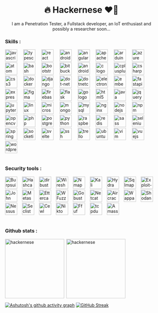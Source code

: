 <div align="left">
<!--   <img width="100%" src="https://r4.wallpaperflare.com/wallpaper/170/85/290/anarchy-computer-hack-hacker-wallpaper-51d8bf6240c3e71501bb2c16481ab5df.jpg" /> 
    <img width="100%" src="https://lh3.googleusercontent.com/u/0/drive-viewer/AKGpihbhyFhMarQCKOMHMP-HhvC7d2P_ga6xm-8mXWKXXadOvkl5AYwxcDjPKEfbRsSvSUCm6xb6Y8PZjSkg9fkOeFhVMH0WHQg2HcE=w1003-h961-rw-v1" /> -->
<h1 align='center' >🔥 Hackernese ❤️‍🔥</h1>
<p align='center' >I am a Penetration Tester, a Fullstack developer, an IoT enthusiast and possibly a researcher soon...</p>


### Skills :
<div align="left">
  <img src="https://cdn.jsdelivr.net/gh/devicons/devicon/icons/javascript/javascript-original.svg" height="40" alt="javascript logo"  />
  <img width="12" />
  <img src="https://cdn.jsdelivr.net/gh/devicons/devicon/icons/typescript/typescript-original.svg" height="40" alt="typescript logo"  />
  <img width="12" />
  <img src="https://cdn.jsdelivr.net/gh/devicons/devicon/icons/react/react-original.svg" height="40" alt="react logo"  />
  <img width="12" />
  <img src="https://cdn.jsdelivr.net/gh/devicons/devicon/icons/androidstudio/androidstudio-original.svg" height="40" alt="androidstudio logo"  />
  <img width="12" />
  <img src="https://cdn.jsdelivr.net/gh/devicons/devicon/icons/angularjs/angularjs-original.svg" height="40" alt="angularjs logo"  />
  <img width="12" />
  <img src="https://cdn.jsdelivr.net/gh/devicons/devicon/icons/apache/apache-original.svg" height="40" alt="apache logo"  />
  <img width="12" />
  <img src="https://cdn.jsdelivr.net/gh/devicons/devicon/icons/arduino/arduino-original.svg" height="40" alt="arduino logo"  />
  <img width="12" />
  <img src="https://cdn.jsdelivr.net/gh/devicons/devicon/icons/azure/azure-original.svg" height="40" alt="azure logo"  />
  <img width="12" />
  <img src="https://cdn.jsdelivr.net/gh/devicons/devicon/icons/atom/atom-original.svg" height="40" alt="atom logo"  />
  <img width="12" />
  <img src="https://upload.wikimedia.org/wikipedia/commons/thumb/4/4b/Bash_Logo_Colored.svg/2048px-Bash_Logo_Colored.svg.png" height="40" alt="bash logo"  />
  <img width="12" />
  <img src="https://cdn.jsdelivr.net/gh/devicons/devicon/icons/bootstrap/bootstrap-original.svg" height="40" alt="bootstrap logo"  />
  <img width="12" />
  <img src="https://cdn.jsdelivr.net/gh/devicons/devicon/icons/bitbucket/bitbucket-original.svg" height="40" alt="bitbucket logo"  />
  <img width="12" />
  <img src="https://cdn.jsdelivr.net/gh/devicons/devicon/icons/android/android-original.svg" height="40" alt="android logo"  />
  <img width="12" />
  <img src="https://cdn.jsdelivr.net/gh/devicons/devicon/icons/c/c-original.svg" height="40" alt="c logo"  />
  <img width="12" />
  <img src="https://cdn.jsdelivr.net/gh/devicons/devicon/icons/cplusplus/cplusplus-original.svg" height="40" alt="cplusplus logo"  />
  <img width="12" />
  <img src="https://cdn.jsdelivr.net/gh/devicons/devicon/icons/csharp/csharp-original.svg" height="40" alt="csharp logo"  />
  <img width="12" />
  <img src="https://cdn.jsdelivr.net/gh/devicons/devicon/icons/css3/css3-original.svg" height="40" alt="css3 logo"  />
  <img width="12" />
  <img src="https://cdn.jsdelivr.net/gh/devicons/devicon/icons/docker/docker-original.svg" height="40" alt="docker logo"  />
  <img width="12" />
  <img src="https://static-00.iconduck.com/assets.00/django-icon-1606x2048-lwmw1z73.png" height="40" alt="django logo"  />
  <img width="12" />
  <img src="https://cdn.jsdelivr.net/gh/devicons/devicon/icons/dot-net/dot-net-original.svg" height="40" alt="dot-net logo"  />
  <img width="12" />
  <img src="https://cdn.jsdelivr.net/gh/devicons/devicon/icons/dotnetcore/dotnetcore-original.svg" height="40" alt="dotnetcore logo"  />
  <img width="12" />
  <img src="https://cdn.jsdelivr.net/gh/devicons/devicon/icons/electron/electron-original.svg" height="40" alt="electron logo"  />
  <img width="12" />
  <img src="https://cdn.jsdelivr.net/gh/devicons/devicon/icons/embeddedc/embeddedc-original.svg" height="40" alt="embeddedc logo"  />
  <img width="12" />
  <img src="https://cdn.jsdelivr.net/gh/devicons/devicon/icons/fastapi/fastapi-original.svg" height="40" alt="fastapi logo"  />
  <img width="12" />
  <img src="https://cdn.jsdelivr.net/gh/devicons/devicon/icons/express/express-original.svg" height="40" alt="express logo"  />
  <img width="12" />
  <img src="https://cdn.jsdelivr.net/gh/devicons/devicon/icons/figma/figma-original.svg" height="40" alt="figma logo"  />
  <img width="12" />
  <img src="https://cdn.jsdelivr.net/gh/devicons/devicon/icons/firebase/firebase-plain.svg" height="40" alt="firebase logo"  />
  <img width="12" />
  <img src="https://cdn.jsdelivr.net/gh/devicons/devicon/icons/flask/flask-original.svg" height="40" alt="flask logo"  />
  <img width="12" />
  <img src="https://cdn.jsdelivr.net/gh/devicons/devicon/icons/go/go-original.svg" height="40" alt="go logo"  />
  <img width="12" />
  <img src="https://cdn.jsdelivr.net/gh/devicons/devicon/icons/html5/html5-original.svg" height="40" alt="html5 logo"  />
  <img width="12" />
  <img src="https://cdn.jsdelivr.net/gh/devicons/devicon/icons/java/java-original.svg" height="40" alt="java logo"  />
  <img width="12" />
  <img src="https://cdn.jsdelivr.net/gh/devicons/devicon/icons/jquery/jquery-original.svg" height="40" alt="jquery logo"  />
  <img width="12" />
  <img src="https://cdn.jsdelivr.net/gh/devicons/devicon/icons/jupyter/jupyter-original.svg" height="40" alt="jupyter logo"  />
  <img width="12" />
  <img src="https://cdn.jsdelivr.net/gh/devicons/devicon/icons/linux/linux-original.svg" height="40" alt="linux logo"  />
  <img width="12" />
  <img src="https://cdn.jsdelivr.net/gh/devicons/devicon/icons/microsoftsqlserver/microsoftsqlserver-plain.svg" height="40" alt="microsoftsqlserver logo"  />
  <img width="12" />
  <img src="https://cdn.jsdelivr.net/gh/devicons/devicon/icons/mongodb/mongodb-original.svg" height="40" alt="mongodb logo"  />
  <img width="12" />
  <img src="https://cdn.jsdelivr.net/gh/devicons/devicon/icons/mysql/mysql-original.svg" height="40" alt="mysql logo"  />
  <img width="12" />
  <img src="https://cdn.jsdelivr.net/gh/devicons/devicon/icons/nginx/nginx-original.svg" height="40" alt="nginx logo"  />
  <img width="12" />
  <img src="https://cdn.jsdelivr.net/gh/devicons/devicon/icons/nodejs/nodejs-original.svg" height="40" alt="nodejs logo"  />
  <img width="12" />
  <img src="https://cdn.jsdelivr.net/gh/devicons/devicon/icons/npm/npm-original-wordmark.svg" height="40" alt="npm logo"  />
  <img width="12" />
  <img src="https://cdn.jsdelivr.net/gh/devicons/devicon/icons/opencv/opencv-original.svg" height="40" alt="opencv logo"  />
  <img width="12" />
  <img src="https://cdn.jsdelivr.net/gh/devicons/devicon/icons/php/php-original.svg" height="40" alt="php logo"  />
  <img width="12" />
  <img src="https://cdn.jsdelivr.net/gh/devicons/devicon/icons/postgresql/postgresql-original.svg" height="40" alt="postgresql logo"  />
  <img width="12" />
  <img src="https://cdn.jsdelivr.net/gh/devicons/devicon/icons/python/python-original.svg" height="40" alt="python logo"  />
  <img width="12" />
  <img src="https://cdn.jsdelivr.net/gh/devicons/devicon/icons/raspberrypi/raspberrypi-original.svg" height="40" alt="raspberrypi logo"  />
  <img width="12" />
  <img src="https://cdn.jsdelivr.net/gh/devicons/devicon/icons/redis/redis-original.svg" height="40" alt="redis logo"  />
  <img width="12" />
  <img src="https://cdn.jsdelivr.net/gh/devicons/devicon/icons/sass/sass-original.svg" height="40" alt="sass logo"  />
  <img width="12" />
  <img src="https://cdn.jsdelivr.net/gh/devicons/devicon/icons/selenium/selenium-original.svg" height="40" alt="selenium logo"  />
  <img width="12" />
  <img src="https://cdn.jsdelivr.net/gh/devicons/devicon/icons/spring/spring-original.svg" height="40" alt="spring logo"  />
  <img width="12" />
  <img src="https://cdn.jsdelivr.net/gh/devicons/devicon/icons/socketio/socketio-original.svg" height="40" alt="socketio logo"  />
  <img width="12" />
  <img src="https://cdn.jsdelivr.net/gh/devicons/devicon/icons/svelte/svelte-original.svg" height="40" alt="svelte logo"  />
  <img width="12" />
  <img src="https://cdn-icons-png.flaticon.com/512/5453/5453855.png" height="40" alt="ssh logo"  />
  <img width="12" />
  <img src="https://cdn.jsdelivr.net/gh/devicons/devicon/icons/trello/trello-plain.svg" height="40" alt="trello logo"  />
  <img width="12" />
  <img src="https://static-00.iconduck.com/assets.00/ubuntu-plain-icon-256x256-we4d4gd0.png" height="40" alt="ubuntu logo"  />
  <img width="12" />
  <img src="https://cdn.jsdelivr.net/gh/devicons/devicon/icons/vim/vim-original.svg" height="40" alt="vim logo"  />
  <img width="12" />
  <img src="https://cdn.jsdelivr.net/gh/devicons/devicon/icons/vuejs/vuejs-original.svg" height="40" alt="vuejs logo"  />
  <img width="12" />
  <img src="https://upload.wikimedia.org/wikipedia/commons/thumb/9/98/WordPress_blue_logo.svg/2048px-WordPress_blue_logo.svg.png" height="40" alt="wordpress logo"  />
</div>

<br />

### Security tools : 
<div align="left">
        <img src="https://www.pngkey.com/png/full/549-5496472_burp-suite-icon.png" height="40" alt="Burpsuite" /><img
                width="12" />
        <img src="https://www.kali.org/tools/hashcat/images/hashcat-logo.svg" height="40" alt="Hashcat" /><img width="12" />
        <img src="https://www.kali.org/tools/dirbuster/images/dirbuster-logo.svg" height="40" alt="dirbuster" /><img
                width="12" />
        <img src="https://upload.wikimedia.org/wikipedia/commons/thumb/d/df/Wireshark_icon.svg/1200px-Wireshark_icon.svg.png"
                height="40" alt="Wireshark" /><img width="12" />
        <img src="https://nmap.org/images/nmap-logo-256x256.png" height="40" alt="Nmap" /><img width="12" />
        <img src="https://upload.wikimedia.org/wikipedia/commons/thumb/2/2b/Kali-dragon-icon.svg/2048px-Kali-dragon-icon.svg.png"
                height="40" alt="Kali Linux" /><img width="12" />
        <img src="https://www.kali.org/tools/hydra/images/hydra-logo.svg" height="40" alt="Hydra" /><img width="12" />
        <img src="https://tryhackme-images.s3.amazonaws.com/room-icons/523723e4d3b75b6439b8e2cd0fa6880b.png" height="40"
                alt="Sqlmap" /><img width="12" />
        <img src="https://gitlab.com/uploads/-/system/group/avatar/8033162/edb-spider-orange.png" height="40"
                alt="Exploit-db" /><img width="12" />
        <img src="https://www.techspot.com/images2/downloads/topdownload/2017/05/jtr.png" height="40"
                alt="John The Ripper" /><img width="12" />
        <img src="https://cdn.inspireuplift.com/uploads/images/seller_products/30681/1702934471_Metasploit.png"
                height="40" alt="Metasploit" /><img width="12" />
        <img src="https://www.kali.org/tools/ettercap/images/ettercap-logo.svg" height="40" alt="Ettercap" /><img
                width="12" />
        <img src="https://www.kali.org/tools/wfuzz/images/wfuzz-logo.svg" height="40" alt="WFuzz" /><img width="12" />
        <img src="https://www.kali.org/tools/gobuster/images/gobuster-logo.svg" height="40" alt="Gobuster" /><img
                width="12" />
        <img src="https://www.kali.org/tools/netcat/images/netcat-logo.svg" height="40" alt="Netcat" /><img
                width="12" />
        <img src="https://www.kali.org/tools/aircrack-ng/images/aircrack-ng-logo.svg" height="40" alt="Aircrack" /><img
                width="12" />
        <img src="https://www.wappalyzer.com/images/logo/mark-dark.png" height="40" alt="Wappalyzer" /><img
                width="12" />
        <img src="https://is1-ssl.mzstatic.com/image/pf/us/r30/Purple/v4/6c/7d/84/6c7d8436-2454-f914-82dc-4660c833d870/mzm.fpkxtkby.png"
                height="40" alt="Shodan" /><img width="12" />
        <img src="https://sathisharthars.wordpress.com/wp-content/uploads/2014/03/logo_nessus_fullcolor_rgb-01.png"
                height="40" alt="Nessus" /><img width="12" />
        <img src="https://www.kali.org/tools/wordlists/images/wordlists-logo.svg" height="40" alt="Seclist" /><img
                width="12" />
        <img src="https://www.kali.org/tools/cewl/images/cewl-logo.svg" height="40" alt="Cewl" /><img width="12" />
        <img src="https://www.kali.org/tools/nikto/images/nikto-logo.svg" height="40" alt="Nikto" /><img width="12" />
        <img src="https://www.kali.org/tools/ffuf/images/ffuf-logo.svg" height="40" alt="Ffuf" /><img width="12" />
        <img src="https://www.kali.org/tools/tcpdump/images/tcpdump-logo.svg" height="40" alt="tcpdump" /><img
                width="12" />
        <img src="https://www.kali.org/tools/amass/images/amass-logo.svg" height="40" alt="Amass" /><img width="12" />
        <!-- <img src="" height="40" alt="" /><img width="12" /> -->
</div>
<br />

### Github stats :
<p><img height="195px" align="left" src="https://github-readme-stats.vercel.app/api/top-langs?username=hackernese&show_icons=true&locale=en&layout=compact&count_private=true&title_color=84cc16&text_color=ffffff&icon_color=84cc16&bg_color=27272a&show_icons=true&hide=" alt="hackernese" /></p>
<p>&nbsp;<img height="195px" align="center" src="https://github-readme-stats.vercel.app/api?username=hackernese&show_icons=true&locale=en&title_color=84cc16&text_color=ffffff&icon_color=84cc16&bg_color=27272a" alt="hackernese" /></p>

[![Ashutosh's github activity graph](https://github-readme-activity-graph.vercel.app/graph?username=hackernese&bg_color=27272a&color=ffffff&line=84cc16&point=ffffff&area_color=27272a&area=true&custom_title=GitHub%20Commits%20Graph)](https://github.com/ashutosh00710/github-readme-activity-graph)
[![GitHub Streak](https://streak-stats.demolab.com?user=hackernese&theme=onedark-duo&date_format=j%2Fn%5B%2FY%5D&card_width=1100)](https://git.io/streak-stats)
